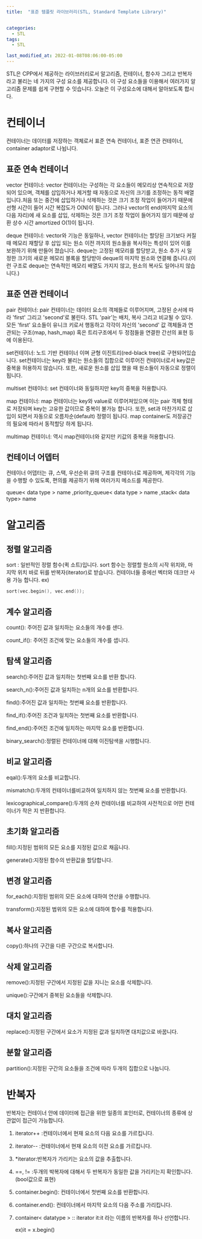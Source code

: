 ```yaml
---
title:  "표준 템플릿 라이브러리(STL, Standard Template Library)"


categories:
  - STL
tags:
  - STL

last_modified_at: 2022-01-08T08:06:00-05:00
---
```





 STL은 CPP에서 제공하는 라이브러리로서 알고리즘, 컨테이너, 함수자 그리고 반복자라고 불리는 네 가지의 구성 요소를 제공합니다.
이 구성 요소들을 이용해서 여러가지 알고리즘 문제를 쉽게 구현할 수 잇습니다. 오늘은 이 구성요소에 대해서 알아보도록 합시다.

# 컨테이너
컨테이너는 데이터를 저장하는 객체로서 표준 연속 컨테이너, 표준 연관 컨테이너, container adaptor로 나뉩니다.

## 표준 연속 컨테이너

vector 컨테이너: vector 컨테이너는 구성하는 각 요소들이 메모리상 연속적으로 저장되어 있으며, 객체를 삽입하거나 제거할 때 자동으로 자신의 크기를 조정하는 동적 배열입니다.처음 또는 중간에 삽입하거나 삭제하는 것은 크기 조정 작업이 들어가기 때문에 선형 시간이 들어 시간 복잡도가 O(N)이 됩니다. 그러나 vector의 end(마지막 요소의 다음 자리)에 새 요소를 삽입, 삭제하는 것은 크기 조정 작업이 들어가지 않기 때문에 상환 상수 시간 amortized O(1)이 됩니다.


deque 컨테이너: vector와 기능은 동일하나, vector 컨테이너는 할당된 크기보다 커질 때 메모리 재할당 후 삽입 되는 원소 이전 까지의 원소들을 복사하는 특성이 있어 이를 보완하기 위해 만들어 졌습니다. deque는 고정된 메모리를 할당받고, 원소 추가 시 일정한 크기의 새로운 메모리 블록을 할당받아 deque의 마지막 원소와 연결해 줍니다.(이런 구조로 deque는 연속적인 메모리 배열도 가지지 않고, 원소의 복사도 일어나지 않습니다.)


## 표준 연관 컨테이너
pair 컨테이너: pair 컨테이너는 데이터 요소의 객체들로 이루어지며, 고정된 순서에 따라 'first' 그리고 'second'로 불린다.  STL 'pair'는 배치, 복사 그리고 비교될 수 있다. 모든 'first' 요소들이 유니크 키로서 행동하고 각각이 자신의 'second' 값 객체들과 연관되는 구조(map, hash_map) 혹은 트리구조에서 두 정점들을 연결한 간선의 표현 등에 이용된다.

set컨테이너: 노드 기반 컨테이너 이며 균형 이진트리(red-black tree)로 구현되어있습니다. set컨테이너는 key라 불리는 원소들의 집합으로 이루어진 컨테이너로서 key값은 중복을 허용하지 않습니다. 또한, 새로운 원소를 삽입 했을 때 원소들이 자동으로 정렬이 됩니다.

multiset 컨테이너: set 컨테이너와 동일하지만 key의 중복을 허용합니다.

map 컨테이너: map 컨테이너는 key와 value로 이루어져있으며 이는 pair 객체 형태로 저장되며 key는 고유한 값이므로 중복이 불가능 합니다. 또한, set과 마찬가지로 삽입이 되면서 자동으로 오름차순(default) 정렬이 됩니다. map container도 저장공간의 필요에 따라서 동적할당 하게 됩니다.

multimap 컨테이너: 역시 map컨테이너와 같지만 키값의 중복을 허용합니다.

## 컨테이너 어뎁터

컨테이너 어뎁터는 큐, 스택, 우선순위 큐의 구조를 컨테이너로 제공하며, 제각각의 기능을 수행할 수 있도록, 편의를 제공하기 위해  여러가지 메소드를 제공한다. 

queue< data type > name ,priority_queue< data type > name ,stack< data type> name


# 알고리즘

## 정렬 알고리즘
sort : 일반적인 정렬 함수(퀵 소트)입니다. sort 함수는 정렬할 원소의 시작 위치와, 마지막 위치 바로 뒤를 반복자(iterator)로 받습니다.
컨테이너들 중에선 벡터와 데크만 사용 가능 합니다.
ex)
```cpp
sort(vec.begin(), vec.end());
```
## 계수 알고리즘


count(): 주어진 값과 일치하는 요소들의 개수를 샌다.

count_if(): 주어진 조건에 맞는 요소들의 개수를 샙니다.

## 탐색 알고리즘


search():주어진 값과 일치하는 첫번째 요소를 반환 합니다.

search_n():주어진 값과 일치하는 n개의 요소를 반환합니다.

find():주어진 값과 일치하는 첫번째 요소를 반환합니다.

find_if():주어진 조건과 일치하는 첫번째 요소를 반환합니다.

find_end():주어진 조건에 일치하는 마지막 요소를 반환합니다.

binary_search():정렬된 컨테이너에 대해 이진탐색을 시행합니다.


## 비교 알고리즘

eqal():두개의 요소를 비교합니다.

mismatch():두개의 컨테이너를비교하여 일치하지 않는 첫번째 요소를 반환합니다.

lexicographical_compare():두개의 순차 컨테이너를 비교하여 사전적으로 어떤 컨테이너가 작은 지 반환합니다.

## 초기화 알고리즘

fill():지정된 범위의 모든 요소를 지정된 값으로 채웁니다.

generate():지정된 함수의 반환값을 할당합니다.

## 변경 알고리즘

for_each():지정된 범위의 모든 요소에 대하여 연산을 수행합니다.

transform():지정된 범위의 모든 요소에 대하여 함수를 적용합니다.

## 복사 알고리즘

copy():하나의 구간을 다른 구간으로 복사합니다.

## 삭제 알고리즘

remove():지정된 구간에서 지정된 값을 지니는 요소를 삭제합니다.

unique():구간에거 중복된 요소들을 삭제합니다.

## 대치 알고리즘

replace():지정된 구간에서 요소가 지정된 값과 일치하면 대치값으로 바꿉니다.

## 분할 알고리즘

partition():지정된 구간의 요소들을 조건에 따라 두개의 집합으로 나눕니다.

# 반복자

반복자는 컨테이너 안에 데이터에 접근을 위한 일종의 포인터로, 컨테이너의 종류에 상관없이 접근이 가능합니다.

 
 1. iterator++ :컨테이너에서 현재 요소의 다음 요소를 가르킵니다.

 2. iterator-- :컨테이너에서 현재 요소의 이전 요소를 가르킵니다.

 3. *iterator:반복자가 가리키는 요소의 값을 추출합니다.

 4. ==, != :두개의 박복자에 대해서 두 반복자가 동일한 값을 가리키는지 확인합니다.(bool값으로 표현)

 5. container.begin(): 컨테이너에서 첫번째 요소를 반환합니다.

 6. container.end(): 컨테이너에서 마지막 요소의 다음 주소를 가리킵니다.

 7. container< datatype > :: iterator it:it 라는 이름의 반복자를 하나 선언합니다.
 
    ex)it = x.begin()
